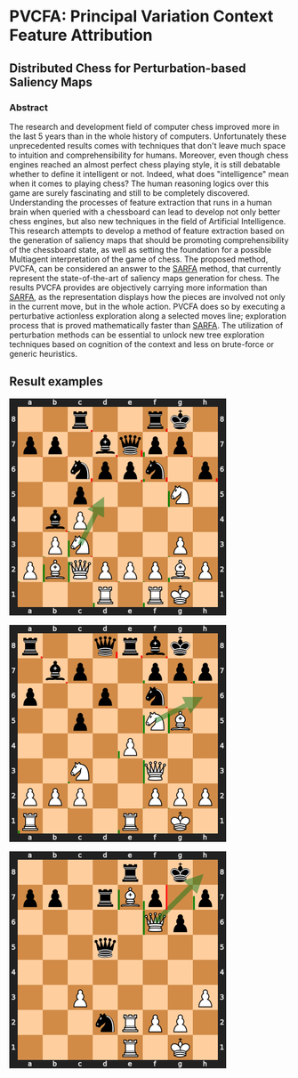 # PVCFA: Principal Variation Context Feature Attribution
## Distributed Chess for Perturbation-based Saliency Maps

### Abstract
The research and development field of computer chess improved more in the last 5 years than in the whole history of computers. Unfortunately these unprecedented results comes with techniques that don't leave much space to intuition and comprehensibility for humans. Moreover, even though chess engines reached an almost perfect chess playing style, it is still debatable whether to define it intelligent or not. Indeed, what does "intelligence" mean when it comes to playing chess? The human reasoning logics over this game are surely fascinating and still to be completely discovered. Understanding the processes of feature extraction that runs in a human brain when queried with a chessboard can lead to develop not only better chess engines, but also new techniques in the field of Artificial Intelligence. This research attempts to develop a method of feature extraction based on the generation of saliency maps that should be promoting comprehensibility of the chessboard state, as well as setting the foundation for a possible Multiagent interpretation of the game of chess. The proposed method, PVCFA, can be considered an answer to the [SARFA](https://github.com/nikaashpuri/sarfa-saliency) method, that currently represent the state-of-the-art of saliency maps generation for chess. The results PVCFA provides are objectively carrying more information than [SARFA](https://github.com/nikaashpuri/sarfa-saliency), as the representation displays how the pieces are involved not only in the current move, but in the whole action. PVCFA does so by executing a perturbative actionless exploration along a selected moves line; exploration process that is proved mathematically faster than [SARFA](https://github.com/nikaashpuri/sarfa-saliency). The utilization of perturbation methods can be essential to unlock new tree exploration techniques based on cognition of the context and less on brute-force or generic heuristics.


## Result examples

![Sample](results/0.2r2rk1.pp1bqpp1.2nppn1p.2p3N1.1bP5.1PN3P1.PBQPPPBP.3R1RK1w--01c3d5.e6d5.b2f6.h6g5.f6e7.c6e7.png)

![Sample](results/1.r2qrbk1.1bp2ppp.p2p1n2.2p2NB1.4P3.2N2Q2.PPP2PPP.R3R1K1w--01f5h6.g7h6.g5f6.d8f6.f3f6.f8g7.png)

![Sample](results/10.4r1k1.pp1rBp1p.5Qp1.3q4.8.2P4P.3nRPP1.4R1K1w--01f6h8.g8h8.e7f6.h8g8.e2e8.png)
